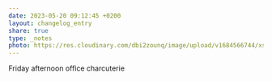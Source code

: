 ```yaml
---
date: 2023-05-20 09:12:45 +0200
layout: changelog_entry
share: true
type: _notes
photo: https://res.cloudinary.com/dbi2zounq/image/upload/v1684566744/xsjar0otfn0b45hhmukg.jpg
---
```

Friday afternoon office charcuterie 
